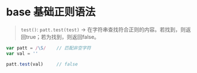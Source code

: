 # base 基础正则语法

> `test()`: `patt.test(test)` -> 在字符串查找符合正则的内容。若找到，则返回true；若为找到，则返回false。

```js
var patt = /\S/    // 匹配非空字符
var val = ''

patt.test(val)     // false
```